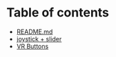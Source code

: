 # Table of contents

* [README.md](README.md)
* [joystick + slider](<README (1).md>)
* [VR Buttons](vr-buttons.md)
